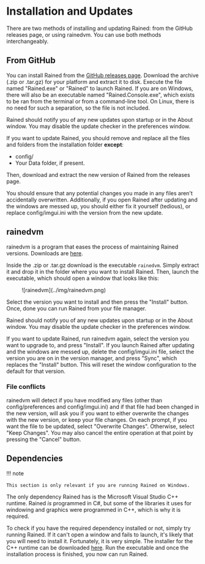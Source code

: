 # Installation and Updates
There are two methods of installing and updating Rained: from the GitHub releases page, or using rainedvm. You can use both methods interchangeably.

## From GitHub
You can install Rained from the [GitHub releases page](https://github.com/pkhead/rained/releases). Download the archive (.zip or .tar.gz) for your platform and extract it to disk. Execute the file named "Rained.exe" or "Rained" to launch Rained. If you are on Windows, there will also be an executable named "Rained.Console.exe", which exists to be ran from the terminal or from a command-line tool. On Linux, there is no need for such a separation, so the file is not included.

Rained should notify you of any new updates upon startup or in the About window. You may disable the update checker in the preferences window.

If you want to update Rained, you should remove and replace all the files and folders from the installation folder **except**:

- config/
- Your Data folder, if present.

Then, download and extract the new version of Rained from the releases page.

You should ensure that any potential changes you made in any files aren't accidentally overwritten. Additionally, if you open Rained after updating and the windows are messed up, you should either fix it yourself (tedious), or replace config/imgui.ini with the version from the new update.

## rainedvm
rainedvm is a program that eases the process of maintaining Rained versions. Downloads are [here](https://github.com/pkhead/rainedvm/releases).

Inside the .zip or .tar.gz download is the executable `rainedvm`. Simply extract it and drop it in the folder where you want to install Rained. Then, launch the executable, which should open a window that looks like this:

<figure markdown="span">
    ![rainedvm](../img/rainedvm.png)
</figure>

Select the version you want to install and then press the "Install" button. Once, done you can run Rained from your file manager.

Rained should notify you of any new updates upon startup or in the About window. You may disable the update checker in the preferences window.

If you want to update Rained, run rainedvm again, select the version you want to upgrade to, and press "Install". If you launch Rained after updating and the windows are messed up, delete the config/imgui.ini file, select the version you are on in the version manager, and press "Sync", which replaces the "Install" button. This will reset the window configuration to the default for that version.

### File conflicts
rainedvm will detect if you have modified any files (other than config/preferences and config/imgui.ini) and if that file had been changed in the new version, will ask you if you want to either overwrite the changes with the new version, or keep your file changes. On each prompt, if you want the file to be updated, select "Overwrite Changes". Otherwise, select "Keep Changes". You may also cancel the entire operation at that point by pressing the "Cancel" button.

## Dependencies
!!! note

    This section is only relevant if you are running Rained on Windows.

The only dependency Rained has is the Microsoft Visual Studio C++ runtime. Rained *is* programmed in C#, but some of the libraries it uses for windowing and graphics were programmed in C++, which is why it is required.

To check if you have the required dependency installed or not, simply try running Rained. If it can't open a window and fails to launch, it's likely that you will need to install it. Fortunately, it is very simple. The installer for the C++ runtime can be downloaded [here](https://aka.ms/vs/17/release/vc_redist.x64.exe). Run the executable and once the installation process is finished, you now can run Rained.